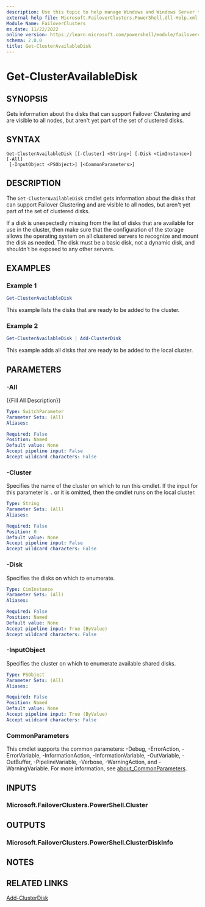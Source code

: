 ```yaml
---
description: Use this topic to help manage Windows and Windows Server technologies with Windows PowerShell.
external help file: Microsoft.FailoverClusters.PowerShell.dll-Help.xml
Module Name: FailoverClusters
ms.date: 11/22/2022
online version: https://learn.microsoft.com/powershell/module/failoverclusters/get-clusteravailabledisk?view=windowsserver2022-ps&wt.mc_id=ps-gethelp
schema: 2.0.0
title: Get-ClusterAvailableDisk
---
```


# Get-ClusterAvailableDisk

## SYNOPSIS
Gets information about the disks that can support Failover Clustering and are visible to all nodes,
but aren't yet part of the set of clustered disks.

## SYNTAX

```
Get-ClusterAvailableDisk [[-Cluster] <String>] [-Disk <CimInstance>] [-All]
 [-InputObject <PSObject>] [<CommonParameters>]
```

## DESCRIPTION

The `Get-ClusterAvailableDisk` cmdlet gets information about the disks that can support Failover
Clustering and are visible to all nodes, but aren't yet part of the set of clustered disks.

If a disk is unexpectedly missing from the list of disks that are available for use in the cluster,
then make sure that the configuration of the storage allows the operating system on all clustered
servers to recognize and mount the disk as needed. The disk must be a basic disk, not a dynamic
disk, and shouldn't be exposed to any other servers.

## EXAMPLES

### Example 1

```powershell
Get-ClusterAvailableDisk
```

This example lists the disks that are ready to be added to the cluster.

### Example 2

```powershell
Get-ClusterAvailableDisk | Add-ClusterDisk
```

This example adds all disks that are ready to be added to the local cluster.

## PARAMETERS

### -All

{{Fill All Description}}

```yaml
Type: SwitchParameter
Parameter Sets: (All)
Aliases: 

Required: False
Position: Named
Default value: None
Accept pipeline input: False
Accept wildcard characters: False
```

### -Cluster

Specifies the name of the cluster on which to run this cmdlet. If the input for this parameter is
`.` or it is omitted, then the cmdlet runs on the local cluster.

```yaml
Type: String
Parameter Sets: (All)
Aliases: 

Required: False
Position: 0
Default value: None
Accept pipeline input: False
Accept wildcard characters: False
```

### -Disk

Specifies the disks on which to enumerate.

```yaml
Type: CimInstance
Parameter Sets: (All)
Aliases: 

Required: False
Position: Named
Default value: None
Accept pipeline input: True (ByValue)
Accept wildcard characters: False
```

### -InputObject

Specifies the cluster on which to enumerate available shared disks.

```yaml
Type: PSObject
Parameter Sets: (All)
Aliases: 

Required: False
Position: Named
Default value: None
Accept pipeline input: True (ByValue)
Accept wildcard characters: False
```

### CommonParameters

This cmdlet supports the common parameters: -Debug, -ErrorAction, -ErrorVariable,
-InformationAction, -InformationVariable, -OutVariable, -OutBuffer, -PipelineVariable, -Verbose,
-WarningAction, and -WarningVariable. For more information, see
[about_CommonParameters](https://go.microsoft.com/fwlink/?LinkID=113216).

## INPUTS

### Microsoft.FailoverClusters.PowerShell.Cluster

## OUTPUTS

### Microsoft.FailoverClusters.PowerShell.ClusterDiskInfo

## NOTES

## RELATED LINKS

[Add-ClusterDisk](./Add-ClusterDisk.md)
